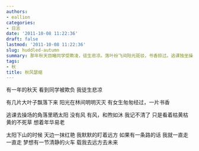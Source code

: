 ```yaml
---
authors:
- eallion
categories:
- 日志
date: '2011-10-08 11:22:36'
draft: false
lastmod: '2011-10-08 11:22:36'
slug: huddled-autumn
summary: 那年秋天目睹同学受欺凌，徒生悲凉。落叶纷飞间阳光斑驳，书香掠过。逃课独坐操场，枯草映年华易逝。暮色中凝望天际红霞，幻想搭上通往远方的列车，载着未竟的梦想无声前行！
tags:
- 秋
title: 秋风瑟缩
---
```

有一年的秋天
看到同学被欺负
我徒生悲凉

有几片大叶子飘落下来
阳光在林间明明灭灭
有女生匆匆经过，一片书香

逃课去操场的角落里晒太阳
没有风
有风，和煦如沐
我记不清了
只是看着枯黄枯黄的不死草
想着年华易老

太阳下山的时候
天边一抹红艳
我默默的盯着远方
如果有一条路的话
我就一直走一直走
梦想有一节清静的火车
载我去远方去未来